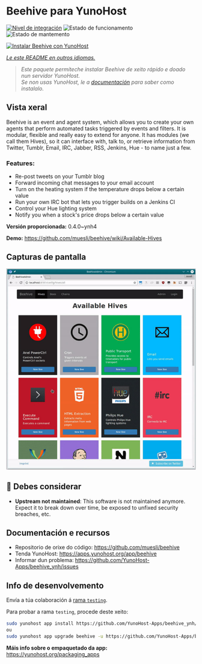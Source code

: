<!--
NOTA: Este README foi creado automáticamente por <https://github.com/YunoHost/apps/tree/master/tools/readme_generator>
NON debe editarse manualmente.
-->

# Beehive para YunoHost

[![Nivel de integración](https://dash.yunohost.org/integration/beehive.svg)](https://ci-apps.yunohost.org/ci/apps/beehive/) ![Estado de funcionamento](https://ci-apps.yunohost.org/ci/badges/beehive.status.svg) ![Estado de mantemento](https://ci-apps.yunohost.org/ci/badges/beehive.maintain.svg)

[![Instalar Beehive con YunoHost](https://install-app.yunohost.org/install-with-yunohost.svg)](https://install-app.yunohost.org/?app=beehive)

*[Le este README en outros idiomas.](./ALL_README.md)*

> *Este paquete permíteche instalar Beehive de xeito rápido e doado nun servidor YunoHost.*  
> *Se non usas YunoHost, le a [documentación](https://yunohost.org/install) para saber como instalalo.*

## Vista xeral

Beehive is an event and agent system, which allows you to create your own agents that perform automated tasks triggered by events and filters. It is modular, flexible and really easy to extend for anyone. It has modules (we call them Hives), so it can interface with, talk to, or retrieve information from Twitter, Tumblr, Email, IRC, Jabber, RSS, Jenkins, Hue - to name just a few. 

### Features:

- Re-post tweets on your Tumblr blog
- Forward incoming chat messages to your email account
- Turn on the heating system if the temperature drops below a certain value
- Run your own IRC bot that lets you trigger builds on a Jenkins CI
- Control your Hue lighting system
- Notify you when a stock's price drops below a certain value


**Versión proporcionada:** 0.4.0~ynh4

**Demo:** <https://github.com/muesli/beehive/wiki/Available-Hives>

## Capturas de pantalla

![Captura de pantalla de Beehive](./doc/screenshots/screenshot1.jpg)

## :red_circle: Debes considerar

- **Upstream not maintained**: This software is not maintained anymore. Expect it to break down over time, be exposed to unfixed security breaches, etc.

## Documentación e recursos

- Repositorio de orixe do código: <https://github.com/muesli/beehive>
- Tenda YunoHost: <https://apps.yunohost.org/app/beehive>
- Informar dun problema: <https://github.com/YunoHost-Apps/beehive_ynh/issues>

## Info de desenvolvemento

Envía a túa colaboración á [rama `testing`](https://github.com/YunoHost-Apps/beehive_ynh/tree/testing).

Para probar a rama `testing`, procede deste xeito:

```bash
sudo yunohost app install https://github.com/YunoHost-Apps/beehive_ynh/tree/testing --debug
ou
sudo yunohost app upgrade beehive -u https://github.com/YunoHost-Apps/beehive_ynh/tree/testing --debug
```

**Máis info sobre o empaquetado da app:** <https://yunohost.org/packaging_apps>
